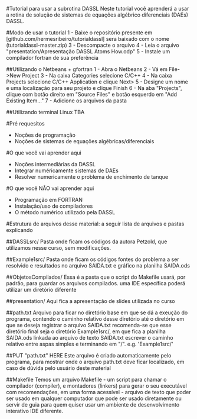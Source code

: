 #Tutorial para usar a subrotina DASSL
Neste tutorial você aprenderá a usar a rotina de solução de sistemas de equações algébrico diferenciais (DAEs) DASSL.

#Modo de usar o tutorial
1 - Baixe o repositório presente em [github.com/hermesribeiro/tutorialdassl] sera baixado com o nome (tutorialdassl-master.zip)
3 - Descompacte o arquivo
4 - Leia o arquivo "presentation/Apresentação DASSL Atoms How.odp"
5 - Instale um compilador fortran de sua preferência

##Utilizando o Netbeans + gfortran
1 - Abra o Netbeans
2 - Vá em File->New Project
3 - Na caixa Categories selecione C/C++
4 - Na caixa Projects selecione C/C++ Application e clique Next>
5 - Designe um nome e uma localização para seu projeto e clique Finish
6 - Na aba "Projects", clique com botão direito em "Source Files" e botão esquerdo em "Add Existing Item..."
7 - Adicione os arquivos da pasta 

##Utilizando terminal Linux 
TBA

#Pré requesitos
- Noções de programação
- Noções de sistemas de equações algébricas/diferenciais

#O que você vai aprender aqui
- Noções intermediárias da DASSL
- Integrar numéricamente sistemas de DAEs
- Resolver numericamente o problema de enchimento de tanque

#O que você NÃO vai aprender aqui
- Programação em FORTRAN
- Instalação/uso de compiladores
- O método numérico utilizado pela DASSL

#Estrutura de arquivos desse material:
a seguir lista de arquivos e pastas explicando 

##DASSLsrc/
Pasta onde ficam os códigos da autora Petzold, que utilizamos nesse curso, sem modificações.

##Example1src/
Pasta onde ficam os códigos fontes do problema a ser resolvido e resultados no arquivo SAIDA.txt e gráfico na planilha SAIDA.ods

##ObjetosCompilados/
Essa é a pasta que o script do Makefile usará, por padrão, para guardar os arquivos compilados.
uma IDE específica poderá utilizar um diretório diferente

##presentation/
Aqui fica a apresentação de slides utilizada no curso

##path.txt
Arquivo para ficar no diretório base em que se dá a exeução do programa, contendo o caminho relativo desse diretório até o diretório em que se deseja registrar o arquivo SAIDA.txt
recomenda-se que esse diretório final seja o diretório Example1src/, em que fica a planilha SAIDA.ods linkada ao arquivo de texto SAIDA.txt
escrever o caminho relativo entre aspas simples e terminando em "/".
e.g. 'Example1src/'

##PUT "path.txt" HERE
Este arquivo é criado automaticamente pelo programa, para mostrar onde o arquivo path.txt deve ficar localizado, em caso de dúvida pelo usuário deste material

##Makefile
Temos um arquivo Makefile - um script para chamar o compilador (compiler), e montadores (linkers) para gerar o seu executável
com recomendações, em uma forma acessível - arquivo de texto que poder ser usado em qualquer computador
que pode ser usado diretamente ou servir de guia para quem quiser usar um ambiente de desenvolvimento interativo IDE diferente.

